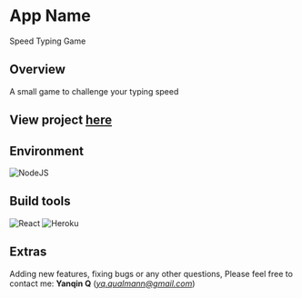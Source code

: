 # App Name

Speed Typing Game

## Overview
A small game to challenge your typing speed

## View project [here](https://qinstypinggame.herokuapp.com/)

## Environment
![NodeJS](https://img.shields.io/badge/node.js-6DA55F?style=for-the-badge&logo=node.js&logoColor=white)

## Build tools
![React](https://img.shields.io/badge/react-%2320232a.svg?style=for-the-badge&logo=react&logoColor=%2361DAFB)
![Heroku](https://img.shields.io/badge/heroku-%23430098.svg?style=for-the-badge&logo=heroku&logoColor=white)

## Extras
Adding new features, fixing bugs or any other questions, Please feel free to contact me: **Yanqin Q** (*yq.qualmann@gmail.com*)

